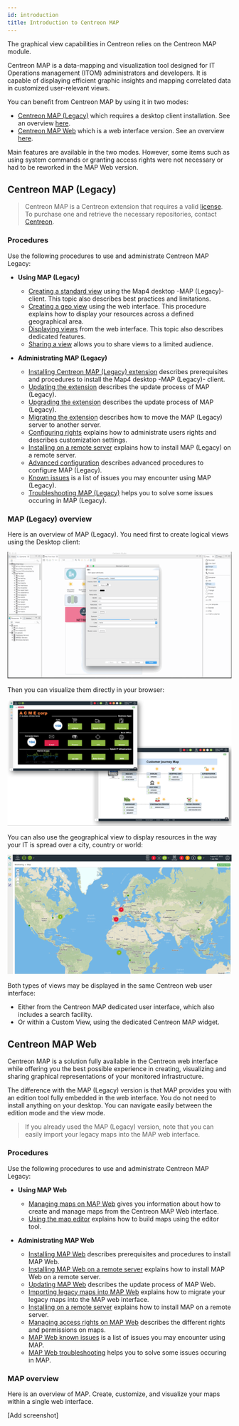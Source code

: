 ```yaml
---
id: introduction
title: Introduction to Centreon MAP
---
```


The graphical view capabilities in Centreon relies on the Centreon MAP
module.

Centreon MAP is a data-mapping and visualization tool designed for IT
Operations management (ITOM) administrators and developers. It is
capable of displaying efficient graphic insights and mapping correlated
data in customized user-relevant views.

You can benefit from Centreon MAP by using it in two modes:
- [Centreon MAP (Legacy)](#centreon-map-legacy) which requires a desktop client installation. See an overview [here](#map-legacy-overview).
- [Centreon MAP Web](#centreon-map-web) which is a web interface version. See an overview [here](#map-overview).

Main features are available in the two modes. However, some items such as using system commands or granting access rights were not necessary or had to be reworked in the MAP Web version.

## Centreon MAP (Legacy)

> Centreon MAP is a Centreon extension that requires a valid [license](../administration/licenses.md).
> To purchase one and retrieve the necessary repositories, contact [Centreon](mailto:sales@centreon.com).

### Procedures

Use the following procedures to use and administrate Centreon MAP Legacy:

- **Using MAP (Legacy)**
  - [Creating a standard view](create-standard-view.md) using the Map4 desktop -MAP (Legacy)- client. This topic also describes best practices and limitations.
  - [Creating a geo view](create-geo-views.md) using the web interface. This procedure explains how to display your resources across a defined geographical area.
  - [Displaying views](display-view.md) from the web interface. This topic also describes dedicated features.
  - [Sharing a view](share-view.md) allows you to share views to a limited audience.

- **Administrating MAP (Legacy)**
  - [Installing Centreon MAP (Legacy) extension](install.md) describes prerequisites and procedures to install the Map4 desktop -MAP (Legacy)- client.
  - [Updating the extension](update.md) describes the update process of MAP (Legacy).
  - [Upgrading the extension](upgrade.md) describes the update process of MAP (Legacy).
  - [Migrating the extension](migrate.md) describes how to move the MAP (Legacy) server to another server.
  - [Configuring rights](configuration.md) explains how to administrate users rights and describes customization settings.
  - [Installing on a remote server](remote-server.md) explains how to install MAP (Legacy) on a remote server.
  - [Advanced configuration](advanced-configuration.md) describes advanced procedures to configure MAP (Legacy).
  - [Known issues](known-issues.md) is a list of issues you may encounter using MAP (Legacy).
  - [Troubleshooting MAP (Legacy)](troubleshooter.md) helps you to solve some issues occuring in MAP (Legacy).

### MAP (Legacy) overview

Here is an overview of MAP (Legacy). You need first to create logical views using the Desktop client:

![image](../assets/graph-views/desktop.gif)

Then you can visualize them directly in your browser:

![image](../assets/graph-views/first_page_web.png)

You can also use the geographical view to display resources in the way your IT is spread
over a city, country or world:

![image](../assets/graph-views/display_geo_view.gif)

Both types of views may be displayed in the same Centreon web user interface:

- Either from the Centreon MAP dedicated user interface, which also includes a
  search facility.
- Or within a Custom View, using the dedicated Centreon MAP widget.

## Centreon MAP Web

Centreon MAP is a solution fully available in the Centreon web interface while offering you the best possible experience in creating, visualizing and sharing graphical representations of your monitored infrastructure.

The difference with the MAP (Legacy) version is that MAP provides you with an edition tool fully embedded in the web interface. You do not need to install anything on your desktop. You can navigate easily between the edition mode and the view mode.

> If you already used the MAP (Legacy) version, note that you can easily import your legacy maps into the MAP web interface.

### Procedures

Use the following procedures to use and administrate Centreon MAP Legacy:

- **Using MAP Web**
  - [Managing maps on MAP Web](map-web-manage.md) gives you information about how to create and manage maps from the Centreon MAP Web interface.
  - [Using the map editor](map-web-editor.md) explains how to build maps using the editor tool.

- **Administrating MAP Web**
  - [Installing MAP Web](map-web-install.md) describes prerequisites and procedures to install MAP Web.
  - [Installing MAP Web on a remote server](map-web-install-remote.md) explains how to install MAP Web on a remote server.
  - [Updating MAP Web](map-web-update.md) describes the update process of MAP Web.
  - [Importing legacy maps into MAP Web](import-into-map-web.md) explains how to migrate your legacy maps into the MAP web interface.
  - [Installing on a remote server](remote-server.md) explains how to install MAP on a remote server.
  - [Managing access rights on MAP Web](map-web-manage.md) describes the different rights and permissions on maps.
  - [MAP Web known issues](map-web-known-issues.md) is a list of issues you may encounter using MAP.
  - [MAP Web troubleshooting](map-web-troubleshooting.md) helps you to solve some issues occuring in MAP.

### MAP overview

Here is an overview of MAP. Create, customize, and visualize your maps within a single web interface.

[Add screenshot]
